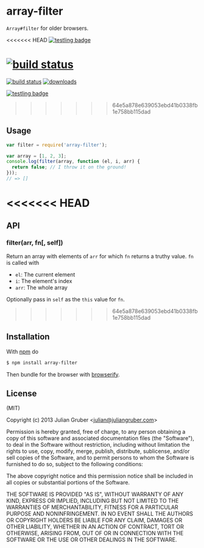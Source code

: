 
# array-filter

`Array#filter` for older browsers.

<<<<<<< HEAD
[![testling badge](https://ci.testling.com/juliangruber/array-filter.png)](https://ci.testling.com/juliangruber/array-filter)

[![build status](https://secure.travis-ci.org/juliangruber/array-filter.png)](http://travis-ci.org/juliangruber/array-filter)
=======
[![build status](https://secure.travis-ci.org/juliangruber/array-filter.png)](http://travis-ci.org/juliangruber/array-filter)
[![downloads](https://img.shields.io/npm/dm/array-filter.svg)](https://www.npmjs.org/package/array-filter)

[![testling badge](https://ci.testling.com/juliangruber/array-filter.png)](https://ci.testling.com/juliangruber/array-filter)
>>>>>>> 64e5a878e639053ebd41b0338fb1e758bb115dad

## Usage

```js
var filter = require('array-filter');

var array = [1, 2, 3];
console.log(filter(array, function (el, i, arr) {
  return false; // I throw it on the ground!
}));
// => []
```

<<<<<<< HEAD
=======
## API

### filter(arr, fn[, self])

Return an array with elements of `arr` for which `fn` returns a truthy value. `fn` is called with

* `el`: The current element
* `i`: The element's index
* `arr`: The whole array

Optionally pass in `self` as the `this` value for `fn`.

>>>>>>> 64e5a878e639053ebd41b0338fb1e758bb115dad
## Installation

With [npm](http://npmjs.org) do

```bash
$ npm install array-filter
```

Then bundle for the browser with [browserify](https://github.com/substack/browserify).

## License

(MIT)

Copyright (c) 2013 Julian Gruber &lt;julian@juliangruber.com&gt;

Permission is hereby granted, free of charge, to any person obtaining a copy of
this software and associated documentation files (the "Software"), to deal in
the Software without restriction, including without limitation the rights to
use, copy, modify, merge, publish, distribute, sublicense, and/or sell copies
of the Software, and to permit persons to whom the Software is furnished to do
so, subject to the following conditions:

The above copyright notice and this permission notice shall be included in all
copies or substantial portions of the Software.

THE SOFTWARE IS PROVIDED "AS IS", WITHOUT WARRANTY OF ANY KIND, EXPRESS OR
IMPLIED, INCLUDING BUT NOT LIMITED TO THE WARRANTIES OF MERCHANTABILITY,
FITNESS FOR A PARTICULAR PURPOSE AND NONINFRINGEMENT. IN NO EVENT SHALL THE
AUTHORS OR COPYRIGHT HOLDERS BE LIABLE FOR ANY CLAIM, DAMAGES OR OTHER
LIABILITY, WHETHER IN AN ACTION OF CONTRACT, TORT OR OTHERWISE, ARISING FROM,
OUT OF OR IN CONNECTION WITH THE SOFTWARE OR THE USE OR OTHER DEALINGS IN THE
SOFTWARE.
